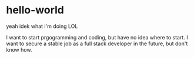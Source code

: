 # hello-world
yeah idek what i'm doing LOL

I want to start prgogramming and coding, but have no idea where to start. I want to secure a stable job as a full stack developer in the future, but don't know how. 
